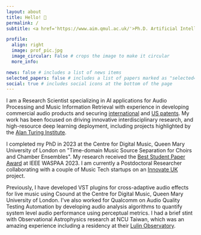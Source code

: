 ```yaml
---
layout: about
title: Hello! 👋
permalink: /
subtitle: <a href='https://www.aim.qmul.ac.uk/'>Ph.D. Artificial Intelligence and Music</a>

profile:
  align: right
  image: prof_pic.jpg
  image_circular: False # crops the image to make it circular
  more_info: 

news: false # includes a list of news items
selected_papers: false # includes a list of papers marked as "selected={true}"
social: true # includes social icons at the bottom of the page
---
```


I am a Research Scientist specializing in AI applications for Audio Processing and Music Information Retrieval with experience
in developing commercial audio products and securing <a href='https://worldwide.espacenet.com/patent/search/family/075690720/publication/WO2021216299A1?q=pn%3DWO2021216299A1'>international</a> and <a href='https://patents.google.com/patent/US11032662B2/en'>US patents</a>. My work has been focused on
driving innovative interdisciplinary research, and high-resource deep learning deployment, including projects highlighted by the <a href='https://www.flypig.co.uk/presentations/dlj-tl-is-jade-day-20241003.pdf'>Alan Turing Institute</a>.

I completed my PhD in 2023 at the Centre for Digital Music, Queen Mary University of London on "Time-domain Music Source Separation for Choirs and Chamber Ensembles". My research received the <a href='https://www.c4dm.eecs.qmul.ac.uk/news/2023-10-25.WASPAA-2023_paper_awards/'>Best Student Paper Award</a> at IEEE WASPAA 2023. I am currently a Postdoctoral Researcher collaborating with a couple of Music Tech startups on an <a href='https://www.qmul.ac.uk/media/news/2024/se/ai-in-music-queen-mary-begins-new-research-partnerships-.html'>Innovate UK</a> project.

Previously, I have developed VST plugins for cross-adaptive audio effects for live music using Csound at the Centre for Digital Music, Queen Mary University of London. I've also worked for Qualcomm on Audio Quality Testing Automation by developing audio analysis algorithms to quantify system level audio performance using perceptual metrics. I had a brief stint with Observational Astrophysics research at NCU Taiwan, which was an amazing experience including a residency at their <a href='https://www.astro.ncu.edu.tw/observatory/index_e.php'> Lulin Observatory</a>. 
